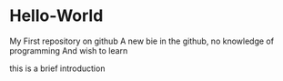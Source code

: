 # Hello-World
My First repository on github
A new bie in the github, no knowledge of programming
And  wish to learn 

this is a brief introduction
